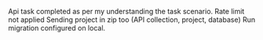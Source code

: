 Api task completed as per my understanding the task scenario.
Rate limit not applied
Sending project in zip too (API collection, project, database)
Run migration
configured on local.
